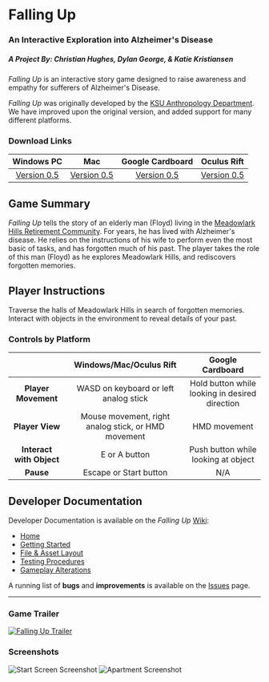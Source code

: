 # Falling Up
### An Interactive Exploration into Alzheimer's Disease
##### A Project By: Christian Hughes, Dylan George, & Katie Kristiansen

_Falling Up_ is an interactive story game designed to raise awareness and empathy for sufferers of Alzheimer's Disease.

_Falling Up_ was originally developed by the [KSU Anthropology Department](https://www.k-state.edu/sasw/anth/). We have improved upon the original version, and added support for many different platforms.

### Download Links

|                         Windows PC                         |                             Mac                            |                      Google Cardboard                      |                         Oculus Rift                        |
|:----------------------------------------------------------:|:----------------------------------------------------------:|:----------------------------------------------------------:|:----------------------------------------------------------:|
| [Version 0.5](https://www.youtube.com/watch?v=dQw4w9WgXcQ) | [Version 0.5](https://www.youtube.com/watch?v=dQw4w9WgXcQ) | [Version 0.5](https://www.youtube.com/watch?v=dQw4w9WgXcQ) | [Version 0.5](https://www.youtube.com/watch?v=dQw4w9WgXcQ) |

## Game Summary
_Falling Up_ tells the story of an elderly man (Floyd) living in the [Meadowlark Hills Retirement Community](http://www.meadowlark.org). For years, he has lived with Alzheimer's disease. He relies on the instructions of his wife to perform even the most basic of tasks, and has forgotten much of his past. The player takes the role of this man (Floyd) as he explores Meadowlark Hills, and rediscovers forgotten memories.

## Player Instructions
Traverse the halls of Meadowlark Hills in search of forgotten memories. Interact with objects in the environment to reveal details of your past.

### Controls by Platform
|                          |                Windows/Mac/Oculus Rift               |                Google Cardboard                |
|:------------------------:|:----------------------------------------------------:|:----------------------------------------------:|
| **Player Movement**      |         WASD on keyboard or left analog stick        | Hold button while looking in desired direction |
| **Player View**          | Mouse movement, right analog stick, or HMD movement  |                  HMD movement                  |
| **Interact with Object** |                     E or A button                    |       Push button while looking at object      |
| **Pause**                |                Escape or Start button                |                       N/A                      |

## Developer Documentation

Developer Documentation is available on the _Falling Up_ [Wiki](https://github.com/FallingUpGame/FallingUp/wiki):

* [Home][home]
* [Getting Started][getting]
* [File & Asset Layout][file]
* [Testing Procedures][test]
* [Gameplay Alterations][test]

A running list of **bugs** and **improvements** is available on the [Issues](https://github.com/FallingUpGame/FallingUp/issues) page.

[home]: https://github.com/FallingUpGame/FallingUp/wiki
[getting]: https://github.com/FallingUpGame/FallingUp/wiki/Getting-Started
[file]: https://github.com/FallingUpGame/FallingUp/wiki/File-&-Asset-Layout
[test]: https://github.com/FallingUpGame/FallingUp/wiki/Testing-Procedures
[gameplay]: https://github.com/FallingUpGame/FallingUp/wiki/Gameplay-Alterations


---

### Game Trailer
[![Falling Up Trailer](http://i.imgur.com/7dVxzRE.png)](https://www.youtube.com/watch?v=BFuluIy-5QY)

### Screenshots
![Start Screen Screenshot](http://i.imgur.com/L7FRiQd.png)
![Apartment Screenshot](http://i.imgur.com/J77QWGn.png)
